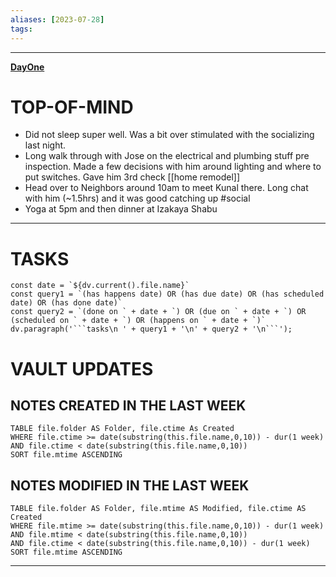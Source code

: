 ```yaml
---
aliases: [2023-07-28]
tags: 
---
```


---

**[DayOne](dayone://open?date=2023-07-28)**

# TOP-OF-MIND
- Did not sleep super well. Was a bit over stimulated with the socializing last night.
- Long walk through with Jose on the electrical and plumbing stuff pre inspection. Made a few decisions with him around lighting and where to put switches. Gave him 3rd check [[home remodel]]
- Head over to Neighbors around 10am to meet Kunal there. Long chat with him (~1.5hrs) and it was good catching up #social 
- Yoga at 5pm and then dinner at Izakaya Shabu 

---
# TASKS
```dataviewjs
const date = `${dv.current().file.name}`
const query1 = `(has happens date) OR (has due date) OR (has scheduled date) OR (has done date)`
const query2 = `(done on ` + date + `) OR (due on ` + date + `) OR (scheduled on ` + date + `) OR (happens on ` + date + `)`
dv.paragraph('```tasks\n ' + query1 + '\n' + query2 + '\n```');
```
# VAULT UPDATES
## NOTES CREATED IN THE LAST WEEK
``` dataview
TABLE file.folder AS Folder, file.ctime As Created
WHERE file.ctime >= date(substring(this.file.name,0,10)) - dur(1 week) AND file.ctime < date(substring(this.file.name,0,10))
SORT file.mtime ASCENDING
```

## NOTES MODIFIED IN THE LAST WEEK
``` dataview
TABLE file.folder AS Folder, file.mtime AS Modified, file.ctime AS Created
WHERE file.mtime >= date(substring(this.file.name,0,10)) - dur(1 week)
AND file.mtime < date(substring(this.file.name,0,10))
AND file.ctime < date(substring(this.file.name,0,10)) - dur(1 week)
SORT file.mtime ASCENDING
```
---
